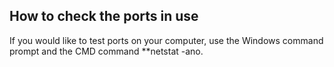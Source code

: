 ## How to check the ports in use
If you would like to test ports on your computer, use the Windows command prompt and the CMD command **netstat -ano.
